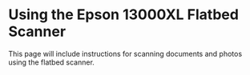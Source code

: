 # Using the Epson 13000XL Flatbed Scanner

This page will include instructions for scanning documents and photos using the flatbed scanner.